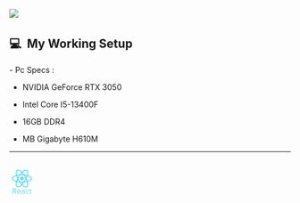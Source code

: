 ![](https://discord.c99.nl/widget/theme-1/998143234758946828.png)

<h2> 💻 &nbsp;My Working Setup</h2>
- Pc Specs :

  - NVIDIA GeForce RTX 3050

  - Intel Core I5-13400F

  - 16GB DDR4

  - MB Gigabyte H610M 
<hr>
<br>

<a href="http://ir-mp.ir/" target="_blank">
  <img src="https://raw.githubusercontent.com/devicons/devicon/master/icons/react/react-original-wordmark.svg" alt="react" width="45" height="45" />
</a>
